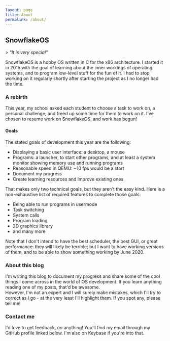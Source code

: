 ```yaml
---
layout: page
title: About
permalink: /about/
---
```


## SnowflakeOS

\> *"It is very special"*

SnowflakeOS is a hobby OS written in C for the x86 architecture. I started it in 2015 with the goal of learning about the inner workings of operating systems, and to program low-level stuff for the fun of it. I had to stop working on it regularly shortly after starting the project as I no longer had the time.

### A rebirth

This year, my school asked each student to choose a task to work on, a personal challenge, and freed up some time for them to work on it. I've chosen to resume work on SnowflakeOS, and work has begun!

#### Goals

The stated goals of development this year are the following:

- Displaying a basic user interface: a desktop, a mouse
- Programs: a launcher, to start other programs, and at least a system monitor showing memory use and running programs
- Reasonable speed in QEMU: ~10 fps would be a start
- Document my progress
- Create learning resources and improve existing ones

That makes only two technical goals, but they aren't the easy kind. Here is a non-exhaustive list of required features to complete those goals:

- Being able to run programs in usermode
- Task switching
- System calls
- Program loading
- 2D graphics library
- and many more

Note that I don't intend to have the best scheduler, the best GUI, or great performance: they will likely be terrible; but I want to have working versions of them, and to be able to show something working by June 2020.

### About this blog

I'm writing this blog to document my progress and share some of the cool things I come across in the world of OS development. If you learn anything reading one of my posts, that'd be awesome.  
However, I'm not an expert and I will surely make mistakes, which I'll try to correct as I go - at the very least I'll highlight them. If you spot any, please tell me!

### Contact me

I'd love to get feedback, on anything! You'll find my email through my GitHub profile linked below. I'm also on Keybase if you're into that.
